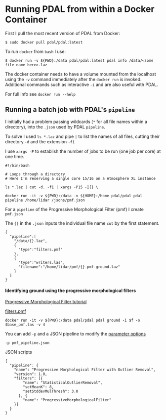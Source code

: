 # Running PDAL from within a Docker Container

First I pull the most recent version of PDAL from Docker:

```
$ sudo docker pull pdal/pdal:latest
```

To run `docker` from `bash` I use:

```
$ docker run -v ${PWD}:/data pdal/pdal:latest pdal info /data/<some file name here>.laz
```

The docker container needs to have a volume mounted from the localhost using the `-v` command immediately after the `docker run` is invoked. Additional commands such as interactive `-i` and are also useful with PDAL.

For full info see ```docker run --help```

## Running a batch job with PDAL's `pipeline`

I initially had a problem passing wildcards (`*` for all file names within a directory), into the `.json` used by PDAL `pipeline`.

To solve I used `ls *.laz` and pipe `|` to list the names of all files, cutting their directory `-d` and the extension `-f1`

I use `xargs -P` to establish the number of jobs to be run (one job per core) at one time.

```
#!/bin/bash

# Loops through a directory
# Here I'm reserving a single core 15/16 on a Atmosphere XL instance

ls *.laz | cut -d. -f1 | xargs -P15 -I{} \

docker run -it -v ${PWD}:/data -v ${HOME}:/home pdal/pdal pdal pipeline /home/lidar /jsons/pmf.json
```

For a `pipeline` of the Progressive Morphological Filter (pmf) I create `pmf.json` 

The `{}` in the `.json` inputs the individual file name `cut` by the first statement.

```
{
  "pipeline":[
    "/data/{}.laz",
    {
      "type":"filters.pmf"
    },
    {
      "type":"writers.las",
      "filename":"/home/lidar/pmf/{}-pmf-ground.laz"
    }
  ]
}
```

#### Identifying ground using the progressive morphological filters

[Progressive Morphological Filter tutorial](https://www.pdal.io/tutorial/pcl_ground.html)

[filters.pmf](https://www.pdal.io/stages/filters.pmf.html)

```
docker run -it -v ${PWD}:/data pdal/pdal pdal ground -i $f -o $base_pmf.las -v 4
```

You can add `-p` and a JSON pipeline to modify the [parameter options](https://www.pdal.io/stages/filters.pmf.html#options)

```
-p pmf_pipeline.json
```

JSON scripts
```
{
  "pipeline": {
    "name": "Progressive Morphological Filter with Outlier Removal",
    "version": 1.0,
    "filters": [{
        "name": "StatisticalOutlierRemoval",
        "setMeanK": 8,
        "setStddevMulThresh": 3.0
      }, {
        "name": "ProgressiveMorphologicalFilter"
    }]
  }
}

```
